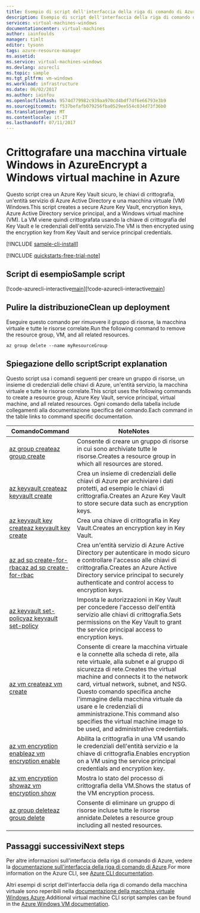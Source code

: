 ```yaml
---
title: Esempio di script dell'interfaccia della riga di comando di Azure - Crittografare una macchina virtuale Windows | Microsoft Docs
description: Esempio di script dell'interfaccia della riga di comando di Azure - Crittografare una macchina virtuale Windows
services: virtual-machines-windows
documentationcenter: virtual-machines
author: iainfoulds
manager: timlt
editor: tysonn
tags: azure-resource-manager
ms.assetid: 
ms.service: virtual-machines-windows
ms.devlang: azurecli
ms.topic: sample
ms.tgt_pltfrm: vm-windows
ms.workload: infrastructure
ms.date: 06/02/2017
ms.author: iainfou
ms.openlocfilehash: 9574d779982c939aa970cd4bdf7df6e66793e3b9
ms.sourcegitcommit: f537befafb079256fba0529ee554c034d73f36b0
ms.translationtype: MT
ms.contentlocale: it-IT
ms.lasthandoff: 07/11/2017
---
```

# <a name="encrypt-a-windows-virtual-machine-in-azure"></a><span data-ttu-id="c75c9-103">Crittografare una macchina virtuale Windows in Azure</span><span class="sxs-lookup"><span data-stu-id="c75c9-103">Encrypt a Windows virtual machine in Azure</span></span>

<span data-ttu-id="c75c9-104">Questo script crea un Azure Key Vault sicuro, le chiavi di crittografia, un'entità servizio di Azure Active Directory e una macchina virtuale (VM) Windows.</span><span class="sxs-lookup"><span data-stu-id="c75c9-104">This script creates a secure Azure Key Vault, encryption keys, Azure Active Directory service principal, and a Windows virtual machine (VM).</span></span> <span data-ttu-id="c75c9-105">La VM viene quindi crittografata usando la chiave di crittografia del Key Vault e le credenziali dell'entità servizio.</span><span class="sxs-lookup"><span data-stu-id="c75c9-105">The VM is then encrypted using the encryption key from Key Vault and service principal credentials.</span></span>

[!INCLUDE [sample-cli-install](../../../includes/sample-cli-install.md)]

[!INCLUDE [quickstarts-free-trial-note](../../../includes/quickstarts-free-trial-note.md)]

## <a name="sample-script"></a><span data-ttu-id="c75c9-106">Script di esempio</span><span class="sxs-lookup"><span data-stu-id="c75c9-106">Sample script</span></span>

<span data-ttu-id="c75c9-107">[!code-azurecli-interactive[main](../../../cli_scripts/virtual-machine/encrypt-disks/encrypt_windows_vm.sh "Crittografare i dischi delle VM")]</span><span class="sxs-lookup"><span data-stu-id="c75c9-107">[!code-azurecli-interactive[main](../../../cli_scripts/virtual-machine/encrypt-disks/encrypt_windows_vm.sh "Encrypt VM disks")]</span></span>

## <a name="clean-up-deployment"></a><span data-ttu-id="c75c9-108">Pulire la distribuzione</span><span class="sxs-lookup"><span data-stu-id="c75c9-108">Clean up deployment</span></span> 

<span data-ttu-id="c75c9-109">Eseguire questo comando per rimuovere il gruppo di risorse, la macchina virtuale e tutte le risorse correlate.</span><span class="sxs-lookup"><span data-stu-id="c75c9-109">Run the following command to remove the resource group, VM, and all related resources.</span></span>

```azurecli
az group delete --name myResourceGroup
```

## <a name="script-explanation"></a><span data-ttu-id="c75c9-110">Spiegazione dello script</span><span class="sxs-lookup"><span data-stu-id="c75c9-110">Script explanation</span></span>

<span data-ttu-id="c75c9-111">Questo script usa i comandi seguenti per creare un gruppo di risorse, un insieme di credenziali delle chiavi di Azure, un'entità servizio, la macchina virtuale e tutte le risorse correlate.</span><span class="sxs-lookup"><span data-stu-id="c75c9-111">This script uses the following commands to create a resource group, Azure Key Vault, service principal, virtual machine, and all related resources.</span></span> <span data-ttu-id="c75c9-112">Ogni comando della tabella include collegamenti alla documentazione specifica del comando.</span><span class="sxs-lookup"><span data-stu-id="c75c9-112">Each command in the table links to command specific documentation.</span></span>

| <span data-ttu-id="c75c9-113">Comando</span><span class="sxs-lookup"><span data-stu-id="c75c9-113">Command</span></span> | <span data-ttu-id="c75c9-114">Note</span><span class="sxs-lookup"><span data-stu-id="c75c9-114">Notes</span></span> |
|---|---|
| [<span data-ttu-id="c75c9-115">az group create</span><span class="sxs-lookup"><span data-stu-id="c75c9-115">az group create</span></span>](https://docs.microsoft.com/cli/azure/group#create) | <span data-ttu-id="c75c9-116">Consente di creare un gruppo di risorse in cui sono archiviate tutte le risorse.</span><span class="sxs-lookup"><span data-stu-id="c75c9-116">Creates a resource group in which all resources are stored.</span></span> |
| [<span data-ttu-id="c75c9-117">az keyvault create</span><span class="sxs-lookup"><span data-stu-id="c75c9-117">az keyvault create</span></span>](https://docs.microsoft.com/cli/azure/keyvault#create) | <span data-ttu-id="c75c9-118">Crea un insieme di credenziali delle chiavi di Azure per archiviare i dati protetti, ad esempio le chiavi di crittografia.</span><span class="sxs-lookup"><span data-stu-id="c75c9-118">Creates an Azure Key Vault to store secure data such as encryption keys.</span></span> |
| [<span data-ttu-id="c75c9-119">az keyvault key create</span><span class="sxs-lookup"><span data-stu-id="c75c9-119">az keyvault key create</span></span>](https://docs.microsoft.com/cli/azure/keyvault/key#create) | <span data-ttu-id="c75c9-120">Crea una chiave di crittografia in Key Vault.</span><span class="sxs-lookup"><span data-stu-id="c75c9-120">Creates an encryption key in Key Vault.</span></span> |
| [<span data-ttu-id="c75c9-121">az ad sp create-for-rbac</span><span class="sxs-lookup"><span data-stu-id="c75c9-121">az ad sp create-for-rbac</span></span>](https://docs.microsoft.com/cli/azure/ad/sp#create-for-rbac) | <span data-ttu-id="c75c9-122">Crea un'entità servizio di Azure Active Directory per autenticare in modo sicuro e controllare l'accesso alle chiavi di crittografia.</span><span class="sxs-lookup"><span data-stu-id="c75c9-122">Creates an Azure Active Directory service principal to securely authenticate and control access to encryption keys.</span></span> |
| [<span data-ttu-id="c75c9-123">az keyvault set-policy</span><span class="sxs-lookup"><span data-stu-id="c75c9-123">az keyvault set-policy</span></span>](https://docs.microsoft.com/cli/azure/keyvault#set-policy) | <span data-ttu-id="c75c9-124">Imposta le autorizzazioni in Key Vault per concedere l'accesso dell'entità servizio alle chiavi di crittografia.</span><span class="sxs-lookup"><span data-stu-id="c75c9-124">Sets permissions on the Key Vault to grant the service principal access to encryption keys.</span></span> |
| [<span data-ttu-id="c75c9-125">az vm create</span><span class="sxs-lookup"><span data-stu-id="c75c9-125">az vm create</span></span>](https://docs.microsoft.com/cli/azure/vm#create) | <span data-ttu-id="c75c9-126">Consente di creare la macchina virtuale e la connette alla scheda di rete, alla rete virtuale, alla subnet e al gruppo di sicurezza di rete.</span><span class="sxs-lookup"><span data-stu-id="c75c9-126">Creates the virtual machine and connects it to the network card, virtual network, subnet, and NSG.</span></span> <span data-ttu-id="c75c9-127">Questo comando specifica anche l'immagine della macchina virtuale da usare e le credenziali di amministrazione.</span><span class="sxs-lookup"><span data-stu-id="c75c9-127">This command also specifies the virtual machine image to be used, and administrative credentials.</span></span>  |
| [<span data-ttu-id="c75c9-128">az vm encryption enable</span><span class="sxs-lookup"><span data-stu-id="c75c9-128">az vm encryption enable</span></span>](https://docs.microsoft.com/cli/azure/vm/encryption#enable) | <span data-ttu-id="c75c9-129">Abilita la crittografia in una VM usando le credenziali dell'entità servizio e la chiave di crittografia.</span><span class="sxs-lookup"><span data-stu-id="c75c9-129">Enables encryption on a VM using the service principal credentials and encryption key.</span></span> |
| [<span data-ttu-id="c75c9-130">az vm encryption show</span><span class="sxs-lookup"><span data-stu-id="c75c9-130">az vm encryption show</span></span>](https://docs.microsoft.com/cli/azure/vm/encryption#show) | <span data-ttu-id="c75c9-131">Mostra lo stato del processo di crittografia della VM.</span><span class="sxs-lookup"><span data-stu-id="c75c9-131">Shows the status of the VM encryption process.</span></span> |
| [<span data-ttu-id="c75c9-132">az group delete</span><span class="sxs-lookup"><span data-stu-id="c75c9-132">az group delete</span></span>](https://docs.microsoft.com/cli/azure/vm/extension#set) | <span data-ttu-id="c75c9-133">Consente di eliminare un gruppo di risorse incluse tutte le risorse annidate.</span><span class="sxs-lookup"><span data-stu-id="c75c9-133">Deletes a resource group including all nested resources.</span></span> |

## <a name="next-steps"></a><span data-ttu-id="c75c9-134">Passaggi successivi</span><span class="sxs-lookup"><span data-stu-id="c75c9-134">Next steps</span></span>

<span data-ttu-id="c75c9-135">Per altre informazioni sull'interfaccia della riga di comando di Azure, vedere la [documentazione sull'interfaccia della riga di comando di Azure](https://docs.microsoft.com/cli/azure/overview).</span><span class="sxs-lookup"><span data-stu-id="c75c9-135">For more information on the Azure CLI, see [Azure CLI documentation](https://docs.microsoft.com/cli/azure/overview).</span></span>

<span data-ttu-id="c75c9-136">Altri esempi di script dell'interfaccia della riga di comando della macchina virtuale sono reperibili nella [documentazione della macchina virtuale Windows Azure](../windows/cli-samples.md?toc=%2fazure%2fvirtual-machines%windows%2ftoc.json).</span><span class="sxs-lookup"><span data-stu-id="c75c9-136">Additional virtual machine CLI script samples can be found in the [Azure Windows VM documentation](../windows/cli-samples.md?toc=%2fazure%2fvirtual-machines%windows%2ftoc.json).</span></span>
